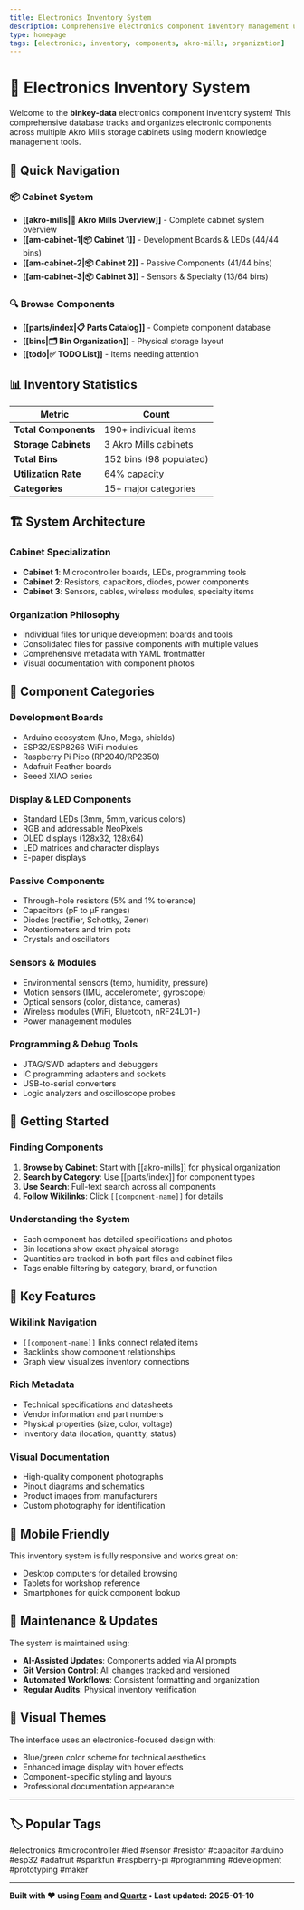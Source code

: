 ```yaml
---
title: Electronics Inventory System
description: Comprehensive electronics component inventory management using Foam and Quartz
type: homepage
tags: [electronics, inventory, components, akro-mills, organization]
---
```


# 🔧 Electronics Inventory System

Welcome to the **binkey-data** electronics component inventory system! This comprehensive database tracks and organizes electronic components across multiple Akro Mills storage cabinets using modern knowledge management tools.

## 🎯 Quick Navigation

### 📦 **Cabinet System**

- **[[akro-mills|🏢 Akro Mills Overview]]** - Complete cabinet system overview
- **[[am-cabinet-1|📦 Cabinet 1]]** - Development Boards & LEDs (44/44 bins)
- **[[am-cabinet-2|📦 Cabinet 2]]** - Passive Components (41/44 bins)
- **[[am-cabinet-3|📦 Cabinet 3]]** - Sensors & Specialty (13/64 bins)

### 🔍 **Browse Components**

- **[[parts/index|📋 Parts Catalog]]** - Complete component database
- **[[bins|🗂️ Bin Organization]]** - Physical storage layout
- **[[todo|✅ TODO List]]** - Items needing attention

## 📊 **Inventory Statistics**

| Metric               | Count                   |
| -------------------- | ----------------------- |
| **Total Components** | 190+ individual items   |
| **Storage Cabinets** | 3 Akro Mills cabinets   |
| **Total Bins**       | 152 bins (98 populated) |
| **Utilization Rate** | 64% capacity            |
| **Categories**       | 15+ major categories    |

## 🏗️ **System Architecture**

### **Cabinet Specialization**

- **Cabinet 1**: Microcontroller boards, LEDs, programming tools
- **Cabinet 2**: Resistors, capacitors, diodes, power components
- **Cabinet 3**: Sensors, cables, wireless modules, specialty items

### **Organization Philosophy**

- Individual files for unique development boards and tools
- Consolidated files for passive components with multiple values
- Comprehensive metadata with YAML frontmatter
- Visual documentation with component photos

## 🔧 **Component Categories**

### **Development Boards**

- Arduino ecosystem (Uno, Mega, shields)
- ESP32/ESP8266 WiFi modules
- Raspberry Pi Pico (RP2040/RP2350)
- Adafruit Feather boards
- Seeed XIAO series

### **Display & LED Components**

- Standard LEDs (3mm, 5mm, various colors)
- RGB and addressable NeoPixels
- OLED displays (128x32, 128x64)
- LED matrices and character displays
- E-paper displays

### **Passive Components**

- Through-hole resistors (5% and 1% tolerance)
- Capacitors (pF to µF ranges)
- Diodes (rectifier, Schottky, Zener)
- Potentiometers and trim pots
- Crystals and oscillators

### **Sensors & Modules**

- Environmental sensors (temp, humidity, pressure)
- Motion sensors (IMU, accelerometer, gyroscope)
- Optical sensors (color, distance, cameras)
- Wireless modules (WiFi, Bluetooth, nRF24L01+)
- Power management modules

### **Programming & Debug Tools**

- JTAG/SWD adapters and debuggers
- IC programming adapters and sockets
- USB-to-serial converters
- Logic analyzers and oscilloscope probes

## 🚀 **Getting Started**

### **Finding Components**

1. **Browse by Cabinet**: Start with [[akro-mills]] for physical organization
2. **Search by Category**: Use [[parts/index]] for component types
3. **Use Search**: Full-text search across all components
4. **Follow Wikilinks**: Click `[[component-name]]` for details

### **Understanding the System**

- Each component has detailed specifications and photos
- Bin locations show exact physical storage
- Quantities are tracked in both part files and cabinet files
- Tags enable filtering by category, brand, or function

## 🔗 **Key Features**

### **Wikilink Navigation**

- `[[component-name]]` links connect related items
- Backlinks show component relationships
- Graph view visualizes inventory connections

### **Rich Metadata**

- Technical specifications and datasheets
- Vendor information and part numbers
- Physical properties (size, color, voltage)
- Inventory data (location, quantity, status)

### **Visual Documentation**

- High-quality component photographs
- Pinout diagrams and schematics
- Product images from manufacturers
- Custom photography for identification

## 📱 **Mobile Friendly**

This inventory system is fully responsive and works great on:

- Desktop computers for detailed browsing
- Tablets for workshop reference
- Smartphones for quick component lookup

## 🔄 **Maintenance & Updates**

The system is maintained using:

- **AI-Assisted Updates**: Components added via AI prompts
- **Git Version Control**: All changes tracked and versioned
- **Automated Workflows**: Consistent formatting and organization
- **Regular Audits**: Physical inventory verification

## 🎨 **Visual Themes**

The interface uses an electronics-focused design with:

- Blue/green color scheme for technical aesthetics
- Enhanced image display with hover effects
- Component-specific styling and layouts
- Professional documentation appearance

---

## 🏷️ **Popular Tags**

#electronics #microcontroller #led #sensor #resistor #capacitor #arduino #esp32 #adafruit #sparkfun #raspberry-pi #programming #development #prototyping #maker

---

**Built with ❤️ using [Foam](https://foambubble.github.io/foam/) and [Quartz](https://quartz.jzhao.xyz/) • Last updated: 2025-01-10**
